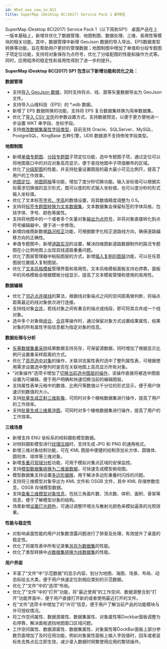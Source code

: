 ```yaml
---
id: What_was_new_in_811
title: SuperMap iDesktop 8C(2017) Service Pack 1 新特性
---
```

SuperMap iDesktop 8C(2017) Service Pack 1（以下简称SP1）
桌面产品在上一版本基础上，新增并优化了数据管理、地图制图、数据处理、三维、易用性等模块的相关功能。其中，数据管理中新增 GeoJson
数据的导入导出、EPS数据类型转换等功能，旨在帮助用户更好的管理数据；地图制图中增加了单值和分段专题图子项定位功能，支持将对象保存为点符号，优化了分级配图的性能和操作方式等。同时，应用程序的稳定性和易用性得到了进一步的提升。

**SuperMap iDesktop 8C(2017) SP1 包含以下新增功能和优化之处：**

**数据管理**

* 支持[导入 GeoJson 数据](../Features/DataProcessing/DataConversion/GeoFormates.htm)，同时支持将点、线、面等矢量数据导出为 GeoJson 文件。
* 支持导入山维科技（EPS）的 *.edb 数据。
* 新增了 EPS 数据转换的功能，支持将 EPS 复合数据集转换为简单数据集。
* 优化了[导入 CSV 文件](../Features/DataProcessing/DataConversion/CSVimport.htm)的参数设置方式，支持数据预览，以便于更方便地进一步设置 WKT 串字段、坐标字段。
* 支持[修改数据集属性字段类型](../Features/DataProcessing/DataManagement/DTgroupDiaVector.htm)，目前支持 Oracle、SQLServer、MySQL、PostgreSQL、KingBase 五种引擎，UDB 数据源不支持修改字段类型。

**地图制图**

* 新增[单值专题图](../Features/Mapping/UniqueValueMap/PropertiesDia.htm#1)、[分段专题图](../Features/Mapping/RangesMap/RangesMapGroupDia.htm#1)子项定位功能，选中专题图子项，通过定位可以将地图窗口中的对应对象高亮显示，便于查找地图中子项值散布的区域。
* 优化了[分级配图](../Features/Visualization/MapSetting/MapScaleGrading.htm)的性能，并支持批量设置图层的最大最小可见比例尺，提高了用户的工作效率。
* [地图定位](../Features/Visualization/BrowseMap/MapLocation.htm)、[地图网格](../Features/Visualization/MapSetting/MapGride.htm)等功能，增加了度分秒切换功能。输入坐标值可以根据实际需求切换值的显示形式，既可以度的形式输入坐标值，也可以度分秒的形式输入坐标值。
* 优化了文本标签[字号、字高](../Features/Mapping/LabelMap/UniformStyleDia.htm)的数值设置，将其数值精度调整为 0.5。
* 支持将[标签专题图转换为文本数据集](../Features/Mapping/EditingMap/ThematicToCAD.htm)，文本数据集会保留标签的字体风格，包括字体、字号、颜色等属性。
* 支持将地图中的一个或者多个矢量对象[输出为点符号](../Features/SymManager/SaveAsSymMarker.htm)，并将对象直接转化到点符号编辑器中，便于进一步修改。
* 新增四维图新数据[路况校正](../Features/ApplicationTheme/TrafficCondition/TrafficLineRevise.htm)功能，可根据数字化校正道路线方向，确保道路偏移方向的正确性。
* 单值专题图中，新增[道路实况](../Features/Mapping/UniqueValueMap/AdvancedDia.htm)的设置，解决四维图新道路数据制作的路况专题图在小比例地图上出现双线道路重叠问题。
* 优化了图层管理器中粘贴图层的方式，新增[插入复制的图层](../Features/Visualization/LayerManagement/DTv2_Copy.htm)功能，可以在任意图层位置插入复制图层。
* 优化了[文本风格模板](../Features/Visualization/LayerStyle/TextStyleTemplategroup.htm)管理界面和易用性，文本风格模板面板支持右停靠，面板中的风格模板会根据模板分组显示，提高了文本模板管理和使用的易用性。

**数据编辑**

* 优化了[邻近点连接线](../Features/DataProcessing/Objects/EditObjects/JoinLine.htm)的算法，根据线对象端点之间的空间距离做判断，将端点距离最近的线对象依次进行连接。
* 支持线对象[合并](../Features/DataProcessing/Objects/EditObjects/Merge.htm)，若线对象之间有重合的端点或线段，即可将其合并成一个线对象。
* 选中多个对象做[组合](../Features/DataProcessing/Objects/EditObjects/Group.htm)、[合并](../Features/DataProcessing/Objects/EditObjects/Merge.htm)等操作时，通过保留对象方式设置结果属性，结果对象的所有属性字段信息都为指定对象的信息。

**数据处理与分析**

* [矢量数据集重采样](../Features/DataProcessing/Vector/VectorResample.htm)结果数据支持另存，可保留源数据，同时增加了根据显示比例尺设置重采样距离的方式。
* 优化了[高亮选中对象](../Features/DataProcessing/EditTabular/CheckColumn.htm)的操作，关联浏览属性表时选中了整列属性表，可根据使用需求设置选中整列时是否在关联地图上高亮显示所有对象。
* “对象操作”选项卡增加了[切换当前选中图层的操作](../Features/DataProcessing/Objects/CreateObjects/DTv2_Editable.htm)，该操作直接将被选中图层设置为可编辑，便于用户明确和快速切换当前的编辑图层。
* 支持属性表单元格中的数值、比例尺等数值以千分位的形式显示，便于用户快速识别数值的大小。
* 支持[批量生成正射三维影像](../Features/Analyst/Raster/SurfaceAnalyst/OrthoImage.htm)，可同时对多个栅格数据集进行操作，提高了用户的工作效率。
* 支持[批量生成三维晕渲图](../Features/Analyst/Raster/SurfaceAnalyst/HillShade.htm)，可同时对多个栅格数据集进行操作，提高了用户的工作效率。

**三维场景**

* 新增支持 ENU 坐标系的倾斜摄影模型数据。
* 对倾斜摄影模型进行[纹理压缩](../Features/SceneOperation/OSGB/TextureCompression.htm)时，支持生成 JPG 和 PNG 的通用格式。
* 新增三维对象绘制功能，可在 KML 图层中便捷的绘制添加长方体、圆锥体、圆柱体、球体等三维对象。
* 新增[多重可视域分析](../Features/SceneOperation/RealspaceSpatialAnalyst/MultiViewshed3D.html)功能，可用于模拟对重点区域的安保监控。
* 支持[模型数据集转换为二维面数据](../Features/SceneOperation/DataProcessing/ModelToPolygon.html)，可快速生成模型俯视图。
* 模型数据集支持设置[多边形偏移](../Features/SceneOperation/AdvancedLayserSetting/PolygonOffset.html)，用于解决多边形重叠时闪烁的问题。
* 支持将三维模型对象导出为 KML 文件和 OSGB 文件，其中 KML 存储参数信息，OSGB 存储模型数据。
* 支持[查看三维模型对象信息](../Features/SceneOperation/DataProcessing/ModelPropertyIntro.html)，包括三角面片数、顶点数、体积、面积、骨架等信息，便于了解模型对象的结构。
* 场景新增[设置灯光颜色](../Features/SceneOperation/DataProcessing/ModelPropertyIntro.html)，可通过调整环境光与散射光颜色来模拟逼真的光照效果。

**性能与稳定性**

* 对影响桌面性能的用户对象数泄露问题进行了排查及处理，有效提升了桌面的稳定性。
* 优化了将属性表中所有记录集[另存为数据集](../Features/DataProcessing/EditTabular/DatasetButton.htm)的性能。 
* 优化了类型转换中[点数据集转换为线数据集](../Features/DataProcessing/ConvertDataType/PointToLine.htm)的性能。

**用户界面**

* 丰富了“文件”中“示范数据”的显示内容，划分为地图、海图、场景、布局、动态标绘五大类，便于用户快速定位到相应类别的示范数据。 
* 优化了“文件”中的“选项”布局。
* 优化了“文件”中的“打开”功能，将“最近使用”的工作空间、数据源整合到“打开”功能界面中，便于用户直接打开新的或者使用最近打开的文件。
* 在“文件”选项卡中增加了的“许可”信息，便于用户了解当前产品的功能模块与许可授权情况。
* 将工作空间属性、数据源属性、数据集属性、对象属性等Dockbar面板调整为右停靠，解决面板遮挡地图窗口区域问题。
* 工作空间属性、数据源属性、数据集属性、对象属性等DockBar面板上部分参数页面增加了及时应用功能，例如对象属性面板上输入字段值时，回车或者鼠标失去焦点后立即生效，减少录入数据时频繁使用应用的繁琐操作。
